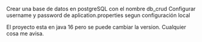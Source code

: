 Crear una base de datos en postgreSQL con el nombre db_crud
Configurar username y password de aplication.properties segun configuración local

El proyecto esta en java 16 pero se puede cambiar la version.
Cualquier cosa me avisa.
